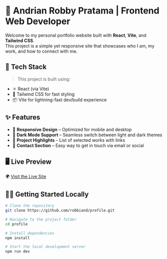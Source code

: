 # 🌟 Andrian Robby Pratama | Frontend Web Developer

Welcome to my personal portfolio website built with **React**, **Vite**, and **Tailwind CSS**.  
This project is a simple yet responsive site that showcases who I am, my work, and how to connect with me.

## 🚀 Tech Stack

> This project is built using:
- ⚛️ React (via Vite)
- 💨 Tailwind CSS for fast styling
- 📦 Vite for lightning-fast dev/build experience

## ✨ Features

- 📱 **Responsive Design** – Optimized for mobile and desktop
- 🌙 **Dark Mode Support** – Seamless switch between light and dark themes
- 💼 **Project Highlights** – List of selected works with links
- 📇 **Contact Section** – Easy way to get in touch via email or social

## 🖥️ Live Preview

🌍 [Visit the Live Site](https://robbiand.github.io/profile/)

## 🧑‍💻 Getting Started Locally

```bash
# Clone the repository
git clone https://github.com/robbiand/profile.git

# Navigate to the project folder
cd profile

# Install dependencies
npm install

# Start the local development server
npm run dev
